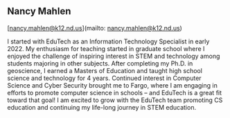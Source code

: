 ## Nancy Mahlen

[nancy.mahlen@k12.nd.us](mailto: nancy.mahlen@k12.nd.us)

I started with EduTech as an Information Technology Specialist in early 2022.  My enthusiasm for teaching started in graduate school where I enjoyed the challenge of inspiring interest in STEM and technology among students majoring in other subjects.  After completing my Ph.D. in geoscience, I earned a Masters of Education and taught high school science and technology for 4 years.  Continued interest in Computer Science and Cyber Security brought me to Fargo, where I am engaging in efforts to promote computer science in schools – and EduTech is a great fit toward that goal!  I am excited to grow with the  EduTech team promoting CS education and continuing my life-long journey in STEM education. 